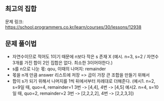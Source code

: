 ## 최고의 집합
문제 링크: <https://school.programmers.co.kr/learn/courses/30/lessons/12938>

## 문제 풀이법
- 자연수이므로 적어도 1이기 때문에 n보다 작은 s 존재 X (예시. n=3, s=2 / 자연수 3개를 가진 합이 2인 집합은 없다. 최소한 3이어야한다.)
- s를 n으로 나눈 몫: qou, 이때의 나머지: remainder
- 몫을 n개 만큼 answer 리스트에 저장 => 곱이 가장 큰 조합을 만들기 위해서
- 합이 s가 되기 위해서 나머지를 1씩 뒤에서부터 차례대로 더해준다.
(예시1. n=2, s=9일 때, quo=4, remainder=1 3번 -> [4,4], 4번 -> [4,5]
예시2. n=4, s=10일 때, quo=2, remainder=2 3번 -> [2,2,2,2], 4번 -> [2,2,3,3])

